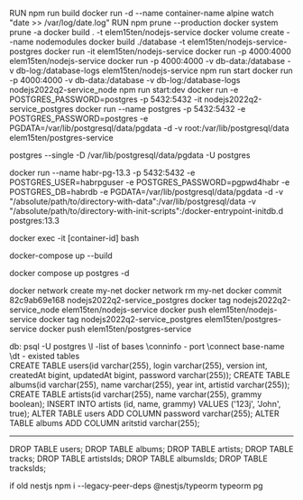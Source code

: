 RUN npm run build
docker run -d --name container-name alpine watch "date >> /var/log/date.log"
RUN npm prune --production
docker system prune -a
docker build . -t elem15ten/nodejs-service
docker volume create --name nodemodules
docker build ./database -t elem15ten/nodejs-service-postgres
docker run -it elem15ten/nodejs-service
docker run -p 4000:4000 elem15ten/nodejs-service
docker run -p 4000:4000  -v db-data:/database -v db-log:/database-logs elem15ten/nodejs-service npm run start
docker run -p 4000:4000  -v db-data:/database -v db-log:/database-logs nodejs2022q2-service_node npm run start:dev
docker run -e POSTGRES_PASSWORD=postgres  -p 5432:5432 -it nodejs2022q2-service_postgres
docker run  --name postgres -p 5432:5432 -e POSTGRES_PASSWORD=postgres -e PGDATA=/var/lib/postgresql/data/pgdata -d -v root:/var/lib/postgresql/data elem15ten/postgres-service 

postgres --single -D /var/lib/postgresql/data/pgdata -U postgres

docker run --name habr-pg-13.3 -p 5432:5432 -e POSTGRES_USER=habrpguser -e POSTGRES_PASSWORD=pgpwd4habr -e POSTGRES_DB=habrdb -e PGDATA=/var/lib/postgresql/data/pgdata -d -v "/absolute/path/to/directory-with-data":/var/lib/postgresql/data -v "/absolute/path/to/directory-with-init-scripts":/docker-entrypoint-initdb.d postgres:13.3

docker exec -it [container-id] bash

docker-compose up --build

docker compose up postgres -d

docker network create my-net
docker network rm my-net
docker commit 82c9ab69e168 nodejs2022q2-service_postgres
docker tag nodejs2022q2-service_node elem15ten/nodejs-service
docker push elem15ten/nodejs-service
docker tag nodejs2022q2-service_postgres elem15ten/postgres-service
docker push elem15ten/postgres-service

db:
psql -U postgres
\l -list of bases
\conninfo - port
\connect base-name
\dt - existed tables\
CREATE TABLE users(id varchar(255), login varchar(255), version int, createdAt bigint, updatedAt bigint, password varchar(255));
CREATE TABLE albums(id varchar(255), name varchar(255), year int, artistid varchar(255));
CREATE TABLE artists(id varchar(255), name varchar(255), grammy boolean);
INSERT INTO artists (id, name, grammy) VALUES ('123j', 'John', true);
ALTER TABLE users ADD COLUMN password varchar(255);
ALTER TABLE albums ADD COLUMN aritstid varchar(255);

***
DROP TABLE users;
DROP TABLE albums;
DROP TABLE artists;
DROP TABLE tracks;
DROP TABLE artistsIds;
DROP TABLE albumsIds;
DROP TABLE tracksIds;



if old nestjs
  npm i --legacy-peer-deps @nestjs/typeorm typeorm pg